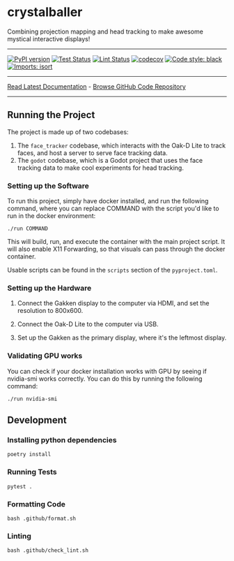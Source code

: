 # crystalballer
Combining projection mapping and head tracking to make awesome mystical interactive displays!
_________________

[![PyPI version](https://badge.fury.io/py/crystalballer.svg)](http://badge.fury.io/py/crystalballer)
[![Test Status](https://github.com/apockill/crystalballer/workflows/Test/badge.svg?branch=main)](https://github.com/apockill/crystalballer/actions?query=workflow%3ATest)
[![Lint Status](https://github.com/apockill/crystalballer/workflows/Lint/badge.svg?branch=main)](https://github.com/apockill/crystalballer/actions?query=workflow%3ALint)
[![codecov](https://codecov.io/gh/apockill/crystalballer/branch/main/graph/badge.svg)](https://codecov.io/gh/apockill/crystalballer)
[![Code style: black](https://img.shields.io/badge/code%20style-black-000000.svg)](https://github.com/psf/black)
[![Imports: isort](https://img.shields.io/badge/%20imports-isort-%231674b1?style=flat&labelColor=ef8336)](https://timothycrosley.github.io/isort/)
_________________

[Read Latest Documentation](https://apockill.github.io/crystalballer/) - [Browse GitHub Code Repository](https://github.com/apockill/crystalballer/)
_________________

## Running the Project

The project is made up of two codebases: 
1. The `face_tracker` codebase, which interacts with the Oak-D Lite to track faces, and
   host a server to serve face tracking data.
2. The `godot` codebase, which is a Godot project that uses the face tracking data to
   make cool experiments for head tracking.

### Setting up the Software
To run this project, simply have docker installed, and run the following command, where 
you can replace COMMAND with the script you'd like to run in the docker environment:

```shell
./run COMMAND
```

This will build, run, and execute the container with the main project script. It will 
also enable X11 Forwarding, so that visuals can pass through the docker container.

Usable scripts can be found in the `scripts` section of the `pyproject.toml`.

### Setting up the Hardware

1. Connect the Gakken display to the computer via HDMI, and set the resolution to 800x600.

2. Connect the Oak-D Lite to the computer via USB.

3. Set up the Gakken as the primary display, where it's the leftmost display.

### Validating GPU works
You can check if your docker installation works with GPU by seeing if nvidia-smi works
correctly. You can do this by running the following command:
```shell
./run nvidia-smi
```

## Development

### Installing python dependencies
```shell
poetry install
```

### Running Tests
```shell
pytest .
```

### Formatting Code
```shell
bash .github/format.sh
```

### Linting
```shell
bash .github/check_lint.sh
```